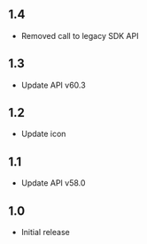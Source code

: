 ## 1.4
 - Removed call to legacy SDK API
## 1.3
 - Update API v60.3
## 1.2
 - Update icon
## 1.1
 - Update API v58.0
## 1.0
 - Initial release
